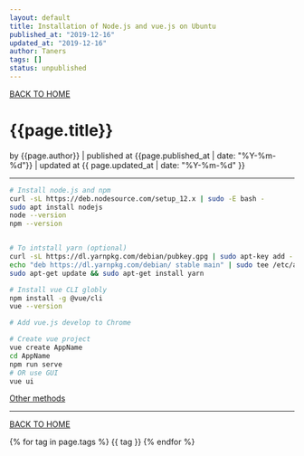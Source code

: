 ```yaml
---
layout: default
title: Installation of Node.js and vue.js on Ubuntu
published_at: "2019-12-16"
updated_at: "2019-12-16"
author: Taners
tags: []
status: unpublished
---
```


[BACK TO HOME](https://tane-rs.github.io)

# {{page.title}}

by {{page.author}} |
published at {{page.published_at | date: "%Y-%m-%d"}} |
updated at {{ page.updated_at | date: "%Y-%m-%d" }}

---

```bash
# Install node.js and npm
curl -sL https://deb.nodesource.com/setup_12.x | sudo -E bash -
sudo apt install nodejs
node --version
npm --version


# To intstall yarn (optional)
curl -sL https://dl.yarnpkg.com/debian/pubkey.gpg | sudo apt-key add -
echo "deb https://dl.yarnpkg.com/debian/ stable main" | sudo tee /etc/apt/sources.list.d/yarn.list
sudo apt-get update && sudo apt-get install yarn

# Install vue CLI globly
npm install -g @vue/cli
vue --version

# Add vue.js develop to Chrome

# Create vue project
vue create AppName
cd AppName
npm run serve
# OR use GUI
vue ui
```

[Other methods](https://linuxize.com/post/how-to-install-node-js-on-ubuntu-18.04/)




---
[BACK TO HOME](https://tane-rs.github.io)

{% for tag in page.tags %}
  {{ tag }}
{% endfor %}

